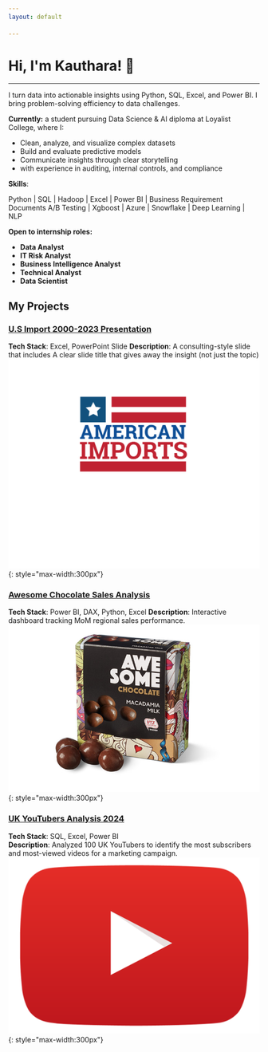 ```yaml
---
layout: default

---
```


# Hi, I'm Kauthara! 👋

----

I turn  data into actionable insights using Python, SQL, Excel, and Power BI. 
I bring problem-solving efficiency to data challenges.

**Currently:** a student pursuing Data Science & AI diploma at Loyalist College, where I:
- Clean, analyze, and visualize complex datasets
- Build and evaluate predictive models
- Communicate insights through clear storytelling
- with experience in auditing, internal controls, and compliance

**Skills**:

 Python | SQL | Hadoop | Excel | Power BI | Business Requirement Documents
 A/B Testing | Xgboost | Azure | Snowflake | Deep Learning | NLP


**Open to internship roles:**  
- **Data Analyst**
- **IT Risk Analyst** 
- **Business Intelligence Analyst**
- **Technical Analyst**
- **Data Scientist** 

## My Projects
### [U.S Import 2000-2023 Presentation](https://kauthara-yakubu.github.io/top_source_U.S_import_2000-2023_Presentation/)
**Tech Stack**:  Excel, PowerPoint Slide 
**Description**: A consulting-style slide that includes A clear slide title that gives away the insight (not just the topic)
![Thumbnail](/assets/us_import.jpg){: style="max-width:300px"}

### [Awesome Chocolate Sales Analysis](https://kauthara-yakubu.github.io/awesome_chocolate_sales_analysis/)
**Tech Stack**: Power BI, DAX, Python, Excel 
**Description**: Interactive dashboard tracking MoM regional sales performance.  
![Thumbnail](/assets/sales-dash.jpg){: style="max-width:300px"}


### [UK YouTubers Analysis 2024](https://kauthara-yakubu.github.io/top_uk_youtubers_2024/)
**Tech Stack**: SQL, Excel, Power BI  
**Description**: Analyzed 100 UK YouTubers to identify the most subscribers and most-viewed videos for a marketing campaign.  
![Thumbnail](/assets/youtubers.png){: style="max-width:300px"}


